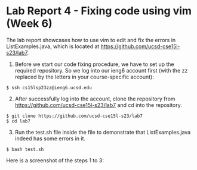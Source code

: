 # Lab Report 4 - Fixing code using vim (Week 6)
The lab report showcases how to use vim to edit and fix the errors in ListExamples.java, which is located at https://github.com/ucsd-cse15l-s23/lab7.

1. Before we start our code fixing procedure, we have to set up the required repository. So we log into our ieng6 account first (with the zz replaced by the letters in your course-specific account):
```
$ ssh cs15lsp23zz@ieng6.ucsd.edu
```
2. After successfully log into the account, clone the repository from https://github.com/ucsd-cse15l-s23/lab7 and cd into the repository.
```
$ git clone https://github.com/ucsd-cse15l-s23/lab7
$ cd lab7
```
3. Run the test.sh file inside the file to demonstrate that ListExamples.java indeed has some errors in it.
```
$ bash test.sh
```
Here is a screenshot of the steps 1 to 3:
